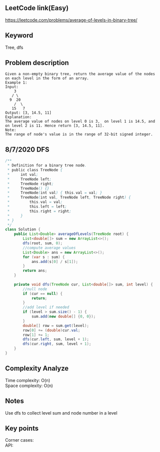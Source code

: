 ## LeetCode link(Easy)
https://leetcode.com/problems/average-of-levels-in-binary-tree/

## Keyword
Tree, dfs

## Problem description
```
Given a non-empty binary tree, return the average value of the nodes on each level in the form of an array.
Example 1:
Input:
    3
   / \
  9  20
    /  \
   15   7
Output: [3, 14.5, 11]
Explanation:
The average value of nodes on level 0 is 3,  on level 1 is 14.5, and on level 2 is 11. Hence return [3, 14.5, 11].
Note:
The range of node's value is in the range of 32-bit signed integer.
```
## 8/7/2020 DFS

```java
/**
 * Definition for a binary tree node.
 * public class TreeNode {
 *     int val;
 *     TreeNode left;
 *     TreeNode right;
 *     TreeNode() {}
 *     TreeNode(int val) { this.val = val; }
 *     TreeNode(int val, TreeNode left, TreeNode right) {
 *         this.val = val;
 *         this.left = left;
 *         this.right = right;
 *     }
 * }
 */
class Solution {
    public List<Double> averageOfLevels(TreeNode root) {
        List<double[]> sum = new ArrayList<>();
        dfs(root, sum, 0);
        //compute average values
        List<Double> ans = new ArrayList<>();
        for (var s : sum) {
            ans.add(s[0] / s[1]);
        }
        return ans;
    }
    
    private void dfs(TreeNode cur, List<double[]> sum, int level) {
        //null node
        if (cur == null) {
            return;
        }
        //add level if needed
        if (level > sum.size() - 1) {
            sum.add(new double[] {0, 0});
        }
        double[] row = sum.get(level);
        row[0] += (double)cur.val;
        row[1] += 1;
        dfs(cur.left, sum, level + 1);
        dfs(cur.right, sum, level + 1);
    }
}
```

## Complexity Analyze
Time complexity: O(n) \
Space complexity: O(n)

## Notes
Use dfs to collect level sum and node number in a level

## Key points
Corner cases: \
API: 
